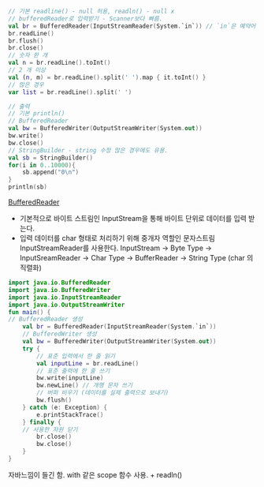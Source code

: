 ```kotlin
// 기본 readline() - null 허용, readln() - null x
// bufferedReader로 입력받기 - Scanner보다 빠름.
val br = BufferedReader(InputStreamReader(System.`in`)) // `in`은 예약어 의미
br.readLine()
br.flush()
br.close()
// 숫자 한 개
val n = br.readLine().toInt()
// 2 개 이상
val (n, m) = br.readLine().split(' ').map { it.toInt() }
// 많은 경우
var list = br.readLine().split(' ')

// 출력
// 기본 println()
// BufferedReader
val bw = BufferedWriter(OutputStreamWriter(System.out))
bw.write()
bw.close()
// StringBuilder - string 수정 많은 경우에도 유용.
val sb = StringBuilder()
for(i in 0..10000){
	sb.append("0\n")
}
println(sb)
```



[BufferedReader](https://noapps-code.tistory.com/128#article-1-4--5--bufferedreader)
- 기본적으로 바이트 스트림인 InputStream을 통해 바이트 단위로 데이터를 입력 받는다.
- 입력 데이터를 char 형태로 처리하기 위해 중개자 역할인 문자스트림 InputStreamReader를 사용한다.
InputStream -> Byte Type -> InputSreamReader -> Char Type -> BufferReader -> String Type (char 의 직렬화)
```kotlin
import java.io.BufferedReader 
import java.io.BufferedWriter 
import java.io.InputStreamReader 
import java.io.OutputStreamWriter 
fun main() { 
// BufferedReader 생성 
	val br = BufferedReader(InputStreamReader(System.`in`)) 
	// BufferedWriter 생성 
	val bw = BufferedWriter(OutputStreamWriter(System.out)) 
	try { 
		// 표준 입력에서 한 줄 읽기 
		val inputLine = br.readLine() 
		// 표준 출력에 한 줄 쓰기 
		bw.write(inputLine) 
		bw.newLine() // 개행 문자 쓰기 
		// 버퍼 비우기 (데이터를 실제 출력으로 보내기) 
		bw.flush() 
	} catch (e: Exception) {
		e.printStackTrace() 
	} finally { 
	// 사용한 자원 닫기 
		br.close() 
		bw.close() 
	} 
}
```

자바느낌이 들긴 함. with 같은 scope 함수 사용. + readln()


